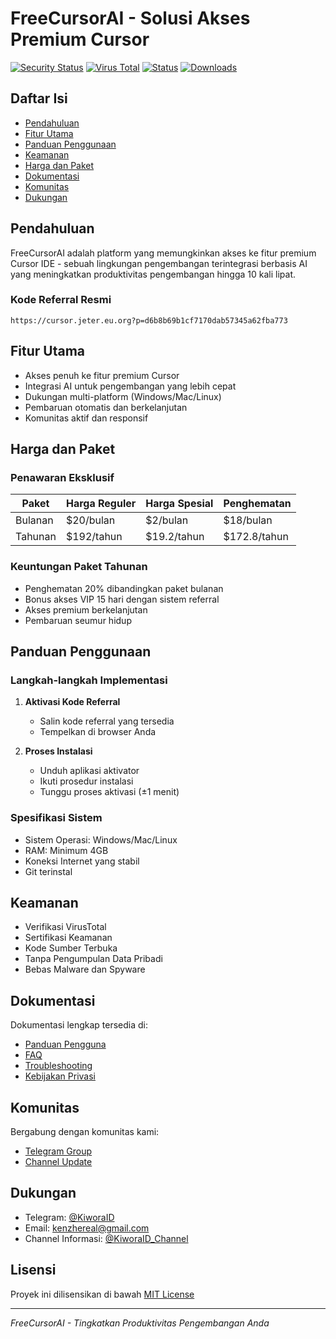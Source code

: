 # FreeCursorAI - Solusi Akses Premium Cursor

[![Security Status](https://img.shields.io/badge/security-verified-brightgreen)](https://github.com/FreeCursorAI/security)
[![Virus Total](https://img.shields.io/badge/VirusTotal-Clean-success)](https://www.virustotal.com/)
[![Status](https://img.shields.io/badge/status-active-success.svg)]()
[![Downloads](https://img.shields.io/badge/downloads-1k%2B-blue)]()

## Daftar Isi
- [Pendahuluan](#pendahuluan)
- [Fitur Utama](#fitur-utama)
- [Panduan Penggunaan](#panduan-penggunaan)
- [Keamanan](#keamanan)
- [Harga dan Paket](#harga-dan-paket)
- [Dokumentasi](#dokumentasi)
- [Komunitas](#komunitas)
- [Dukungan](#dukungan)

## Pendahuluan
FreeCursorAI adalah platform yang memungkinkan akses ke fitur premium Cursor IDE - sebuah lingkungan pengembangan terintegrasi berbasis AI yang meningkatkan produktivitas pengembangan hingga 10 kali lipat.

### Kode Referral Resmi
```
https://cursor.jeter.eu.org?p=d6b8b69b1cf7170dab57345a62fba773
```

## Fitur Utama
- Akses penuh ke fitur premium Cursor
- Integrasi AI untuk pengembangan yang lebih cepat
- Dukungan multi-platform (Windows/Mac/Linux)
- Pembaruan otomatis dan berkelanjutan
- Komunitas aktif dan responsif

## Harga dan Paket

### Penawaran Eksklusif
| Paket | Harga Reguler | Harga Spesial | Penghematan |
|-------|--------------|----------------|-------------|
| Bulanan | $20/bulan | $2/bulan | $18/bulan |
| Tahunan | $192/tahun | $19.2/tahun | $172.8/tahun |

### Keuntungan Paket Tahunan
- Penghematan 20% dibandingkan paket bulanan
- Bonus akses VIP 15 hari dengan sistem referral
- Akses premium berkelanjutan
- Pembaruan seumur hidup

## Panduan Penggunaan

### Langkah-langkah Implementasi
1. **Aktivasi Kode Referral**
   - Salin kode referral yang tersedia
   - Tempelkan di browser Anda

2. **Proses Instalasi**
   - Unduh aplikasi aktivator
   - Ikuti prosedur instalasi
   - Tunggu proses aktivasi (±1 menit)

### Spesifikasi Sistem
- Sistem Operasi: Windows/Mac/Linux
- RAM: Minimum 4GB
- Koneksi Internet yang stabil
- Git terinstal

## Keamanan
- Verifikasi VirusTotal
- Sertifikasi Keamanan
- Kode Sumber Terbuka
- Tanpa Pengumpulan Data Pribadi
- Bebas Malware dan Spyware

## Dokumentasi
Dokumentasi lengkap tersedia di:
- [Panduan Pengguna](docs/user-guide.md)
- [FAQ](docs/faq.md)
- [Troubleshooting](docs/troubleshooting.md)
- [Kebijakan Privasi](docs/privacy-policy.md)

## Komunitas
Bergabung dengan komunitas kami:
- [Telegram Group](https://t.me/KiworaID)
- [Channel Update](https://t.me/KiworaID_Channel)

## Dukungan
- Telegram: [@KiworaID](https://t.me/KiworaID)
- Email: kenzhereal@gmail.com
- Channel Informasi: [@KiworaID_Channel](https://t.me/KiworaID_Channel)

## Lisensi
Proyek ini dilisensikan di bawah [MIT License](LICENSE)

---
*FreeCursorAI - Tingkatkan Produktivitas Pengembangan Anda*